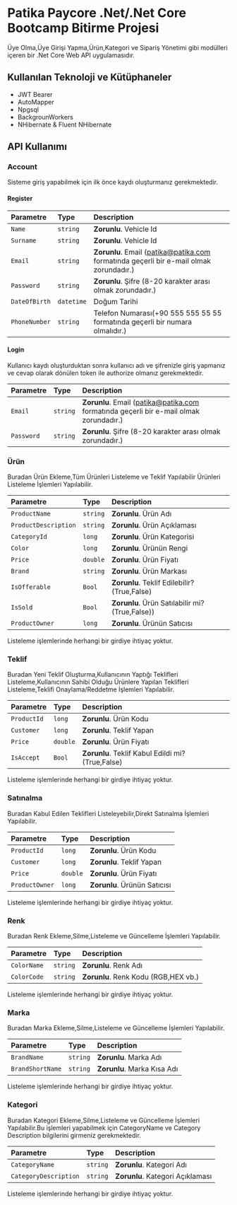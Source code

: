 # Patika Paycore .Net/.Net Core Bootcamp Bitirme Projesi

Üye Olma,Üye Girişi Yapma,Ürün,Kategori ve Sipariş  Yönetimi gibi modülleri içeren bir .Net Core Web API uygulamasıdır.


## Kullanılan Teknoloji ve Kütüphaneler


<ul>
    <li>JWT Bearer</li>
    <li>AutoMapper</li>
    <li>Npgsql</li>
    <li>BackgrounWorkers</li>
    <li>NHibernate & Fluent NHibernate</li>
</ul>




## API Kullanımı
### Account

Sisteme giriş yapabilmek için ilk önce kaydı oluşturmanız gerekmektedir.

#### Register
| Parametre | Type     | Description                       |
| :-------- | :------- | :-------------------------------- |
| `Name`      | `string` | **Zorunlu**. Vehicle Id |
| `Surname`      | `string` | **Zorunlu**. Vehicle Id |
| `Email`      | `string` | **Zorunlu**. Email (patika@patika.com formatında geçerli bir e-mail olmak zorundadır.) |
| `Password`      | `string` | **Zorunlu**. Şifre (8-20 karakter arası olmak zorundadır.) |
| `DateOfBirth`      | `datetime` | Doğum Tarihi |
| `PhoneNumber`      | `string` |  Telefon Numarası(+90 555 555 55 55 formatında geçerli bir numara olmalıdır.)|

#### Login

Kullanıcı kaydı oluşturduktan sonra kullanıcı adı ve şifrenizle giriş yapmanız ve cevap olarak dönülen token ile authorize olmanız gerekmektedir. 


| Parametre | Type     | Description                       |
| :-------- | :------- | :-------------------------------- |
| `Email`      | `string` | **Zorunlu**. Email (patika@patika.com formatında geçerli bir e-mail olmak zorundadır.) |
| `Password`      | `string` | **Zorunlu**. Şifre (8-20 karakter arası olmak zorundadır.) |

### Ürün

Buradan Ürün Ekleme,Tüm Ürünleri Listeleme ve Teklif Yapılabilir Ürünleri Listeleme İşlemleri Yapılabilir.

| Parametre | Type     | Description                       |
| :-------- | :------- | :-------------------------------- |
| `ProductName`      | `string` | **Zorunlu**. Ürün Adı  |
| `ProductDescription`      | `string` | **Zorunlu**. Ürün Açıklaması |
| `CategoryId`      | `long` | **Zorunlu**. Ürün Kategorisi |
| `Color`      | `long` | **Zorunlu**. Ürünün Rengi |
| `Price`      | `double` | **Zorunlu**. Ürün Fiyatı |
| `Brand`      | `string` | **Zorunlu**. Ürün Markası |
| `IsOfferable`      | `Bool` | **Zorunlu**. Teklif Edilebilir? (True,False) |
| `IsSold`      | `Bool` | **Zorunlu**. Ürün Satılabilir mi? (True,False)) |
| `ProductOwner`      | `long` | **Zorunlu**. Ürünün Satıcısı |

Listeleme işlemlerinde herhangi bir girdiye ihtiyaç yoktur.

### Teklif

Buradan Yeni Teklif Oluşturma,Kullanıcının Yaptığı Teklifleri Listeleme,Kullanıcının Sahibi Olduğu Ürünlere Yapılan Teklifleri Listeleme,Teklifi Onaylama/Reddetme İşlemleri Yapılabilir.

| Parametre | Type     | Description                       |
| :-------- | :------- | :-------------------------------- |
| `ProductId`      | `long` | **Zorunlu**. Ürün Kodu  |
| `Customer`      | `long` | **Zorunlu**. Teklif Yapan |
| `Price`      | `double` | **Zorunlu**. Ürün Fiyatı |
| `IsAccept`      | `Bool` | **Zorunlu**. Teklif Kabul Edildi mi? (True,False) |

Listeleme işlemlerinde herhangi bir girdiye ihtiyaç yoktur.

### Satınalma

Buradan Kabul Edilen Teklifleri Listeleyebilir,Direkt Satınalma İşlemleri Yapılabilir.

| Parametre | Type     | Description                       |
| :-------- | :------- | :-------------------------------- |
| `ProductId`      | `long` | **Zorunlu**. Ürün Kodu  |
| `Customer`      | `long` | **Zorunlu**. Teklif Yapan |
| `Price`      | `double` | **Zorunlu**. Ürün Fiyatı |
| `ProductOwner`      | `long` | **Zorunlu**. Ürünün Satıcısı |

Listeleme işlemlerinde herhangi bir girdiye ihtiyaç yoktur.

### Renk

Buradan Renk Ekleme,Silme,Listeleme ve Güncelleme İşlemleri Yapılabilir. 

| Parametre | Type     | Description                       |
| :-------- | :------- | :-------------------------------- |
| `ColorName`      | `string` | **Zorunlu**. Renk Adı|
| `ColorCode`      | `string` | **Zorunlu**. Renk Kodu (RGB,HEX vb.) |


Listeleme işlemlerinde herhangi bir girdiye ihtiyaç yoktur.

### Marka

Buradan Marka Ekleme,Silme,Listeleme ve Güncelleme İşlemleri Yapılabilir. 

| Parametre | Type     | Description                       |
| :-------- | :------- | :-------------------------------- |
| `BrandName`      | `string` | **Zorunlu**. Marka Adı|
| `BrandShortName`      | `string` | **Zorunlu**. Marka Kısa Adı |


Listeleme işlemlerinde herhangi bir girdiye ihtiyaç yoktur.

### Kategori

Buradan Kategori Ekleme,Silme,Listeleme ve Güncelleme İşlemleri Yapılabilir.Bu işlemleri yapabilmek için CategoryName ve Category Description bilgilerini girmeniz gerekmektedir.

| Parametre | Type     | Description                       |
| :-------- | :------- | :-------------------------------- |
| `CategoryName`      | `string` | **Zorunlu**. Kategori Adı|
| `CategoryDescription`      | `string` | **Zorunlu**. Kategori Açıklaması |

Listeleme işlemlerinde herhangi bir girdiye ihtiyaç yoktur.
